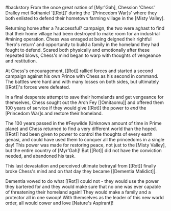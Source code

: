 #backstory
From the once great nation of [Myr'Gah], Chession 'Chess' Dralley met Rothaniel '[[Rot]]' during the '[Princedom War]s' where they both enlisted to defend their hometown farming village in the [Misty Valley]. 

Returning home after a ?successful? campaign, the two were aghast to find that their home village had been destroyed to make room for an industrial #mining operation. Chess was enraged at being deigned their rightful 'hero's return' and opportunity to build a family in the homeland they had fought to defend. Scared both physically and emotionally after these repeated blows, Chess's mind began to warp with thoughts of vengeance and restitution.

At Chess's encouragement, [[Rot]] rallied forces and started a second campaign against his own Prince with Chess as his second in command.  The battles were hard and with many losses on both sides, but ultimately [[Rot]]'s forces were defeated. 

In a final desperate attempt to save their homelands and get vengeance for themselves, Chess sought out the Arch Fey [[Omitaomu]] and offered them 100 years of service if they would give [[Rot]] the power to *end* the [Princedom War]s and restore their homeland.

The 100 years passed in the #Feywilde (Unknown amount of time in Prime plane) and Chess returned to find a very different world than the hoped. [[Rot]] had been given to power to control the thoughts of every earth genasi, and could have used them to conquer all the princedoms in a single day! This power was made for restoring peace, not just to the [Misty Valley], but the entire country of [Myr'Gah]! But [[Rot]] did not have the conviction needed, and abandoned his task. 

This last devastation and perceived ultimate betrayal from [[Rot]] finally broke Chess's mind and on that day they became [[Dementia Malidict]].

Dementia vowed to do what [[Rot]] could not - they would use the power they bartered for and they would make sure that no one was ever capable of threatening their homeland again! They would make a family and a protector all in one swoop! With themselves as the leader of this new world order, all would cower and love [Nature's Aspirant]!
